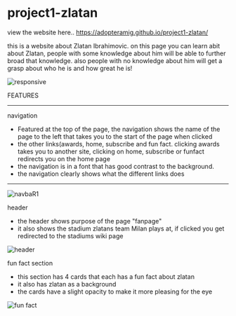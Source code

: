 # project1-zlatan

view the website here.. https://adopteramig.github.io/project1-zlatan/

this is a website about Zlatan Ibrahimovic. on this page you can learn abit about Zlatan, people with some knowledge about him will be able to further broad that knowledge. also people with no knowledge about him will get a grasp about who he is and how great he is!



![responsive](https://user-images.githubusercontent.com/47448917/224478414-b2c0ab3e-2ed2-4649-b665-c996e72f25ec.PNG)


FEATURES

*** 

navigation

* Featured at the top of the page, the navigation shows the name of the page to the left that takes you to the start of the page when clicked
* the other links(awards, home, subscribe and fun fact. clicking awards takes you to another site, clicking on home, subscribe or funfact redirects you on the home page
* the navigation is in a font that has good contrast to the background.
* the navigation clearly shows what the different links does

***
![navbaR1](https://user-images.githubusercontent.com/47448917/224479078-8b57abc9-7b3b-4758-a030-1bd92f312693.PNG)

header
* the header shows purpose of the page "fanpage" 
* it also shows the stadium zlatans team Milan plays at, if clicked you get redirected to the stadiums wiki page

![header](https://user-images.githubusercontent.com/47448917/224490700-3afc93be-1c09-4404-98df-85a0f48d3367.PNG)

 fun fact section
* this section has 4 cards that each has a fun fact about zlatan
* it also has zlatan as a background
* the cards have a slight opacity to make it more pleasing for the eye

![fun fact](https://user-images.githubusercontent.com/47448917/224490915-54562e25-6448-4c49-aea9-94ec754c9f02.PNG)
